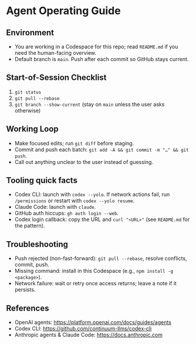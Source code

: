 # Agent Operating Guide

## Environment
- You are working in a Codespace for this repo; read `README.md` if you need the human-facing overview.
- Default branch is `main`. Push after each commit so GitHub stays current.

## Start-of-Session Checklist
1. `git status`
2. `git pull --rebase`
3. `git branch --show-current` (stay on `main` unless the user asks otherwise)

## Working Loop
- Make focused edits; run `git diff` before staging.
- Commit and push each batch: `git add -A && git commit -m "…" && git push`.
- Call out anything unclear to the user instead of guessing.

## Tooling quick facts
- Codex CLI: launch with `codex --yolo`. If network actions fail, run `/permissions` or restart with `codex --yolo resume`.
- Claude Code: launch with `claude`.
- GitHub auth hiccups: `gh auth login --web`.
- Codex login callback: copy the URL and `curl "<URL>"` (see `README.md` for the pattern).

## Troubleshooting
- Push rejected (non-fast-forward): `git pull --rebase`, resolve conflicts, commit, push.
- Missing command: install in this Codespace (e.g., `npm install -g <package>`).
- Network failure: wait or retry once access returns; leave a note if it persists.

## References
- OpenAI agents: https://platform.openai.com/docs/guides/agents
- Codex CLI: https://github.com/continuum-llms/codex-cli
- Anthropic agents & Claude Code: https://docs.anthropic.com
